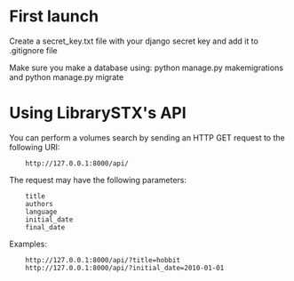 # First launch

Create a secret_key.txt file with your django secret key and add it to .gitignore file

Make sure you make a database using:
  python manage.py makemigrations
and
  python manage.py migrate

# Using LibrarySTX's API

You can perform a volumes search by sending an HTTP GET request to the following URI:

        http://127.0.0.1:8000/api/

The request may have the following parameters:

        title
        authors
        language
        initial_date
        final_date

Examples:

        http://127.0.0.1:8000/api/?title=hobbit
        http://127.0.0.1:8000/api/?initial_date=2010-01-01
